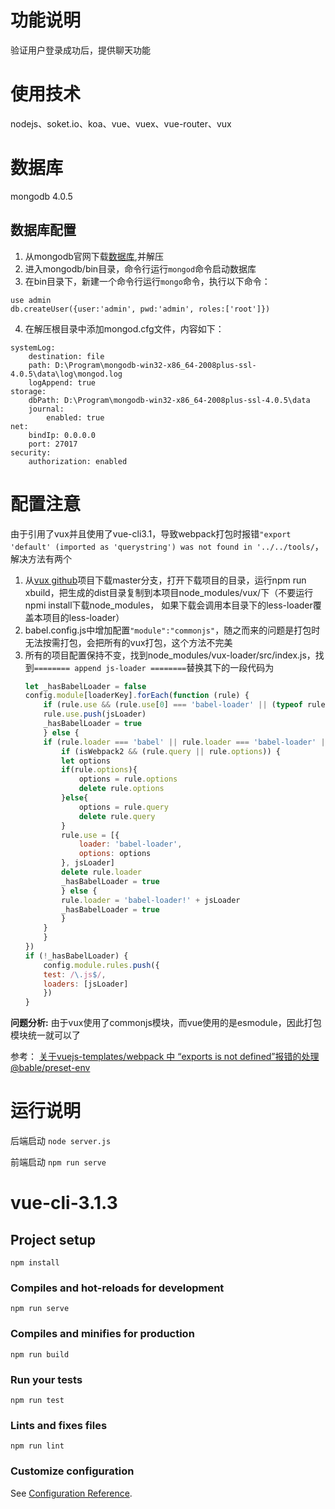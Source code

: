 # 功能说明

验证用户登录成功后，提供聊天功能

# 使用技术
nodejs、soket.io、koa、vue、vuex、vue-router、vux

# 数据库
mongodb 4.0.5
## 数据库配置
1. 从mongodb官网下载[数据库](https://fastdl.mongodb.org/win32/mongodb-win32-x86_64-2008plus-ssl-4.0.6.zip),并解压
2. 进入mongodb/bin目录，命令行运行`mongod`命令启动数据库
3. 在bin目录下，新建一个命令行运行`mongo`命令，执行以下命令：
```
use admin
db.createUser({user:'admin', pwd:'admin', roles:['root']})
```
4. 在解压根目录中添加mongod.cfg文件，内容如下：
```
systemLog:
    destination: file
    path: D:\Program\mongodb-win32-x86_64-2008plus-ssl-4.0.5\data\log\mongod.log
    logAppend: true
storage:
    dbPath: D:\Program\mongodb-win32-x86_64-2008plus-ssl-4.0.5\data
    journal:
        enabled: true
net:
    bindIp: 0.0.0.0
    port: 27017
security:
    authorization: enabled
```

# 配置注意
由于引用了vux并且使用了vue-cli3.1，导致webpack打包时报错`"export 'default' (imported as 'querystring') was not found in '../../tools/`，解决方法有两个

1. 从[vux github](https://github.com/airyland/vux)项目下载master分支，打开下载项目的目录，运行npm run xbuild，把生成的dist目录复制到本项目node_modules/vux/下（不要运行npmi install下载node_modules， 如果下载会调用本目录下的less-loader覆盖本项目的less-loader）
2. babel.config.js中增加配置`"module":"commonjs"`，随之而来的问题是打包时无法按需打包，会把所有的vux打包，这个方法不完美
3. 所有的项目配置保持不变，找到node_modules/vux-loader/src/index.js，找到`======== append js-loader ========`替换其下的一段代码为
    ```javascript
    let _hasBabelLoader = false
    config.module[loaderKey].forEach(function (rule) {
        if (rule.use && (rule.use[0] === 'babel-loader' || (typeof rule.use[0] === 'object' && rule.use[0].loader === 'babel-loader'))) {
        rule.use.push(jsLoader)
        _hasBabelLoader = true
        } else {
        if (rule.loader === 'babel' || rule.loader === 'babel-loader' || (/babel/.test(rule.loader) && !/!/.test(rule.loader))) {
            if (isWebpack2 && (rule.query || rule.options)) {
            let options
            if(rule.options){
                options = rule.options
                delete rule.options
            }else{
                options = rule.query
                delete rule.query
            }
            rule.use = [{
                loader: 'babel-loader',
                options: options
            }, jsLoader]
            delete rule.loader
            _hasBabelLoader = true
            } else {
            rule.loader = 'babel-loader!' + jsLoader
            _hasBabelLoader = true
            }
        }
        }
    })
    if (!_hasBabelLoader) {
        config.module.rules.push({
        test: /\.js$/,
        loaders: [jsLoader]
        })
    }
    ```

__问题分析:__ 由于vux使用了commonjs模块，而vue使用的是esmodule，因此打包模块统一就可以了

参考：
    [关于vuejs-templates/webpack 中 “exports is not defined”报错的处理](https://segmentfault.com/a/1190000009526372)
    [@bable/preset-env](https://babeljs.io/docs/en/babel-preset-env/)

# 运行说明
后端启动 `node server.js`

前端启动 `npm run serve`

# vue-cli-3.1.3

## Project setup
```
npm install
```

### Compiles and hot-reloads for development
```
npm run serve
```

### Compiles and minifies for production
```
npm run build
```

### Run your tests
```
npm run test
```

### Lints and fixes files
```
npm run lint
```

### Customize configuration
See [Configuration Reference](https://cli.vuejs.org/config/).
